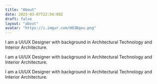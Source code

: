 ```yaml
---
title: "About"
date: 2023-03-07T22:54:08Z
draft: false
layout: "about"
avatar: "https://i.imgur.com/H83Bqeu.png"
---
```


   I am a UI/UX Designer with background in Architectural Technology and Interior Architecture.  

I am a UI/UX Designer with background in Architectural Technology and Interior Architecture.  

I am a UI/UX Designer with background in Architectural Technology and Interior Architecture.  

